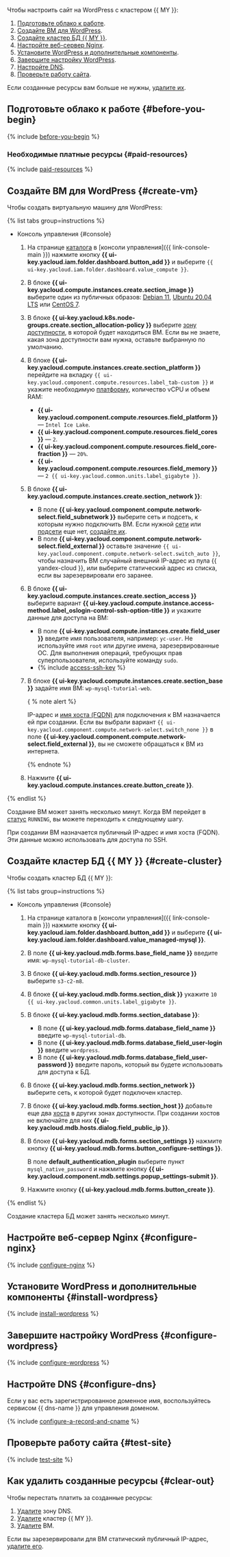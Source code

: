 Чтобы настроить сайт на WordPress с кластером {{ MY }}:
1. [Подготовьте облако к работе](#before-you-begin).
1. [Создайте ВМ для WordPress](#create-vm).
1. [Создайте кластер БД {{ MY }}](#create-cluster).
1. [Настройте веб-сервер Nginx](#configure-nginx).
1. [Установите WordPress и дополнительные компоненты](#install-wordpress).
1. [Завершите настройку WordPress](#configure-wordpress).
1. [Настройте DNS](#configure-dns).
1. [Проверьте работу сайта](#test-site).

Если созданные ресурсы вам больше не нужны, [удалите их](#clear-out).

## Подготовьте облако к работе {#before-you-begin}

{% include [before-you-begin](../_tutorials_includes/before-you-begin.md) %}

### Необходимые платные ресурсы {#paid-resources}

{% include [paid-resources](../_tutorials_includes/wordpress-mysql/paid-resources.md) %}

## Создайте ВМ для WordPress {#create-vm}

Чтобы создать виртуальную машину для WordPress:

{% list tabs group=instructions %}

- Консоль управления {#console}

  1. На странице [каталога](../../resource-manager/concepts/resources-hierarchy.md#folder) в [консоли управления]({{ link-console-main }}) нажмите кнопку **{{ ui-key.yacloud.iam.folder.dashboard.button_add }}** и выберите `{{ ui-key.yacloud.iam.folder.dashboard.value_compute }}`.
  1. В блоке **{{ ui-key.yacloud.compute.instances.create.section_image }}** выберите один из публичных образов: [Debian 11](/marketplace/products/yc/debian-11), [Ubuntu 20.04 LTS](/marketplace/products/yc/ubuntu-20-04-lts) или [CentOS 7](/marketplace/products/yc/centos-7).
  1. В блоке **{{ ui-key.yacloud.k8s.node-groups.create.section_allocation-policy }}** выберите [зону доступности](../../overview/concepts/geo-scope.md), в которой будет находиться ВМ. Если вы не знаете, какая зона доступности вам нужна, оставьте выбранную по умолчанию.
  1. В блоке **{{ ui-key.yacloud.compute.instances.create.section_platform }}** перейдите на вкладку `{{ ui-key.yacloud.component.compute.resources.label_tab-custom }}` и укажите необходимую [платформу](../../compute/concepts/vm-platforms.md), количество vCPU и объем RAM:

      * **{{ ui-key.yacloud.component.compute.resources.field_platform }}** — `Intel Ice Lake`.
      * **{{ ui-key.yacloud.component.compute.resources.field_cores }}** — `2`.
      * **{{ ui-key.yacloud.component.compute.resources.field_core-fraction }}** — `20%`.
      * **{{ ui-key.yacloud.component.compute.resources.field_memory }}** — `2 {{ ui-key.yacloud.common.units.label_gigabyte }}`.
  
  1. В блоке **{{ ui-key.yacloud.compute.instances.create.section_network }}**:

      * В поле **{{ ui-key.yacloud.component.compute.network-select.field_subnetwork }}** выберите сеть и подсеть, к которым нужно подключить ВМ. Если нужной [сети](../../vpc/concepts/network.md#network) или [подсети](../../vpc/concepts/network.md#subnet) еще нет, [создайте их](../../vpc/operations/subnet-create.md).
      * В поле **{{ ui-key.yacloud.component.compute.network-select.field_external }}** оставьте значение `{{ ui-key.yacloud.component.compute.network-select.switch_auto }}`, чтобы назначить ВМ случайный внешний IP-адрес из пула {{ yandex-cloud }}, или выберите статический адрес из списка, если вы зарезервировали его заранее.

  1. В блоке **{{ ui-key.yacloud.compute.instances.create.section_access }}** выберите вариант **{{ ui-key.yacloud.compute.instance.access-method.label_oslogin-control-ssh-option-title }}** и укажите данные для доступа на ВМ:

      * В поле **{{ ui-key.yacloud.compute.instances.create.field_user }}** введите имя пользователя, например: `yc-user`. Не используйте имя `root` или другие имена, зарезервированные ОС. Для выполнения операций, требующих прав суперпользователя, используйте команду `sudo`.
      * {% include [access-ssh-key](../../_includes/compute/create/access-ssh-key.md) %}

  1. В блоке **{{ ui-key.yacloud.compute.instances.create.section_base }}** задайте имя ВМ: `wp-mysql-tutorial-web`.

      { % note alert %}

      IP-адрес и [имя хоста (FQDN)](../../compute/concepts/network.md#hostname) для подключения к ВМ назначается ей при создании. Если вы выбрали вариант `{{ ui-key.yacloud.component.compute.network-select.switch_none }}` в поле **{{ ui-key.yacloud.component.compute.network-select.field_external }}**, вы не сможете обращаться к ВМ из интернета.

      {% endnote %}

  1. Нажмите **{{ ui-key.yacloud.compute.instances.create.button_create }}**.

{% endlist %}

Создание ВМ может занять несколько минут. Когда ВМ перейдет в [статус](../../compute/concepts/vm-statuses.md) `RUNNING`, вы можете переходить к следующему шагу.

При создании ВМ назначается публичный IP-адрес и имя хоста (FQDN). Эти данные можно использовать для доступа по SSH.

## Создайте кластер БД {{ MY }} {#create-cluster}

Чтобы создать кластер БД {{ MY }}:

{% list tabs group=instructions %}

- Консоль управления {#console}

  1. На странице каталога в [консоли управления]({{ link-console-main }}) нажмите кнопку **{{ ui-key.yacloud.iam.folder.dashboard.button_add }}** и выберите **{{ ui-key.yacloud.iam.folder.dashboard.value_managed-mysql }}**.
  1. В поле **{{ ui-key.yacloud.mdb.forms.base_field_name }}** введите имя: `wp-mysql-tutorial-db-cluster`.
  1. В блоке **{{ ui-key.yacloud.mdb.forms.section_resource }}** выберите `s3-c2-m8`.
  1. В блоке **{{ ui-key.yacloud.mdb.forms.section_disk }}** укажите `10 {{ ui-key.yacloud.common.units.label_gigabyte }}`.
  1. В блоке **{{ ui-key.yacloud.mdb.forms.section_database }}**:
     * В поле **{{ ui-key.yacloud.mdb.forms.database_field_name }}** введите `wp-mysql-tutorial-db`.
     * В поле **{{ ui-key.yacloud.mdb.forms.database_field_user-login }}** введите `wordpress`.
     * В поле **{{ ui-key.yacloud.mdb.forms.database_field_user-password }}** введите пароль, который вы будете использовать для доступа к БД.
  1. В блоке **{{ ui-key.yacloud.mdb.forms.section_network }}** выберите сеть, к которой будет подключен кластер.


  1. В блоке **{{ ui-key.yacloud.mdb.forms.section_host }}** добавьте еще два [хоста](../../managed-mysql/concepts/instance-types.md) в других зонах доступности. При создании хостов не включайте для них **{{ ui-key.yacloud.mdb.hosts.dialog.field_public_ip }}**.


  1. В блоке **{{ ui-key.yacloud.mdb.forms.section_settings }}** нажмите кнопку **{{ ui-key.yacloud.mdb.forms.button_configure-settings }}**.

     В поле **default_authentication_plugin** выберите пункт `mysql_native_password` и нажмите кнопку **{{ ui-key.yacloud.component.mdb.settings.popup_settings-submit }}**.
  1. Нажмите кнопку **{{ ui-key.yacloud.mdb.forms.button_create }}**.

{% endlist %}

Создание кластера БД может занять несколько минут.

## Настройте веб-сервер Nginx {#configure-nginx}

{% include [configure-nginx](../_tutorials_includes/wordpress-mysql/configure-nginx.md) %}

## Установите WordPress и дополнительные компоненты {#install-wordpress}

{% include [install-wordpress](../_tutorials_includes/wordpress-mysql/install-wordpress.md) %}

## Завершите настройку WordPress {#configure-wordpress}

{% include [configure-wordpress](../_tutorials_includes/wordpress-mysql/configure-wordpress.md) %}

## Настройте DNS {#configure-dns}

Если у вас есть зарегистрированное доменное имя, воспользуйтесь сервисом {{ dns-name }} для управления доменом.

{% include [configure-a-record-and-cname](../_tutorials_includes/configure-a-record-and-cname.md) %}

## Проверьте работу сайта {#test-site}

{% include [test-site](../_tutorials_includes/wordpress-mysql/test-site.md) %}

## Как удалить созданные ресурсы {#clear-out}

Чтобы перестать платить за созданные ресурсы:
1. [Удалите](../../dns/operations/zone-delete.md) зону DNS.
1. [Удалите](../../managed-mysql/operations/cluster-delete.md) кластер {{ MY }}.
1. [Удалите](../../compute/operations/vm-control/vm-delete.md) ВМ.

Если вы зарезервировали для ВМ статический публичный IP-адрес, [удалите его](../../vpc/operations/address-delete.md).
